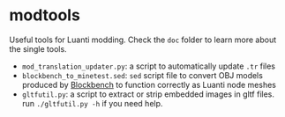 # modtools
Useful tools for Luanti modding. Check the `doc` folder to learn more about the single tools.  

* `mod_translation_updater.py`: a script to automatically update `.tr` files
* `blockbench_to_minetest.sed`: `sed` script file to convert OBJ models produced by [Blockbench](https://www.blockbench.net/) to function correctly as Luanti node meshes
* `gltfutil.py`: a script to extract or strip embedded images in gltf files.
  run `./gltfutil.py -h` if you need help.
